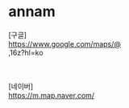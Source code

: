 # annam


[구글]<br>
https://www.google.com/maps/@ 
<br>
,16z?hl=ko

<br><br>
[네이버]<br>
https://m.map.naver.com/

